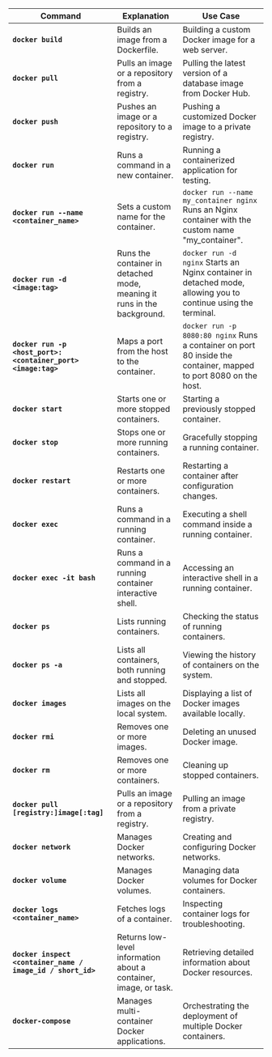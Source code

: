 | Command | Explanation | Use Case |
|---|---|---|
| **`docker build`** | Builds an image from a Dockerfile. | Building a custom Docker image for a web server. |
| **`docker pull`** | Pulls an image or a repository from a registry. | Pulling the latest version of a database image from Docker Hub. |
| **`docker push`** | Pushes an image or a repository to a registry. | Pushing a customized Docker image to a private registry. |
| **`docker run`** | Runs a command in a new container. | Running a containerized application for testing. |
| **`docker run --name <container_name>`** | Sets a custom name for the container. | `docker run --name my_container nginx` Runs an Nginx container with the custom name "my_container". |
| **`docker run -d <image:tag>`** | Runs the container in detached mode, meaning it runs in the background. | `docker run -d nginx` Starts an Nginx container in detached mode, allowing you to continue using the terminal. |
| **`docker run -p <host_port>:<container_port> <image:tag>`** | Maps a port from the host to the container. | `docker run -p 8080:80 nginx` Runs a container on port 80 inside the container, mapped to port 8080 on the host. |
| **`docker start`** | Starts one or more stopped containers. | Starting a previously stopped container. |
| **`docker stop`** | Stops one or more running containers. | Gracefully stopping a running container. |
| **`docker restart`** | Restarts one or more containers. | Restarting a container after configuration changes. |
| **`docker exec`** | Runs a command in a running container. | Executing a shell command inside a running container. |
| **`docker exec -it bash`** | Runs a command in a running container interactive shell. | Accessing an interactive shell in a running container. |
| **`docker ps`** | Lists running containers. | Checking the status of running containers. |
| **`docker ps -a`** | Lists all containers, both running and stopped. | Viewing the history of containers on the system. |
| **`docker images`** | Lists all images on the local system. | Displaying a list of Docker images available locally. |
| **`docker rmi`** | Removes one or more images. | Deleting an unused Docker image. |
| **`docker rm`** | Removes one or more containers. | Cleaning up stopped containers. |
| **`docker pull [registry:]image[:tag]`** | Pulls an image or a repository from a registry. | Pulling an image from a private registry. |
| **`docker network`** | Manages Docker networks. | Creating and configuring Docker networks. |
| **`docker volume`** | Manages Docker volumes. | Managing data volumes for Docker containers. |
| **`docker logs <container_name>`** | Fetches logs of a container. | Inspecting container logs for troubleshooting. |
| **`docker inspect <container_name / image_id / short_id>`** | Returns low-level information about a container, image, or task. | Retrieving detailed information about Docker resources. |
| **`docker-compose`** | Manages multi-container Docker applications. | Orchestrating the deployment of multiple Docker containers. |
